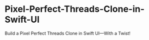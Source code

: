 # Pixel-Perfect-Threads-Clone-in-Swift-UI
Build a Pixel Perfect Threads Clone in Swift UI—With a Twist!
